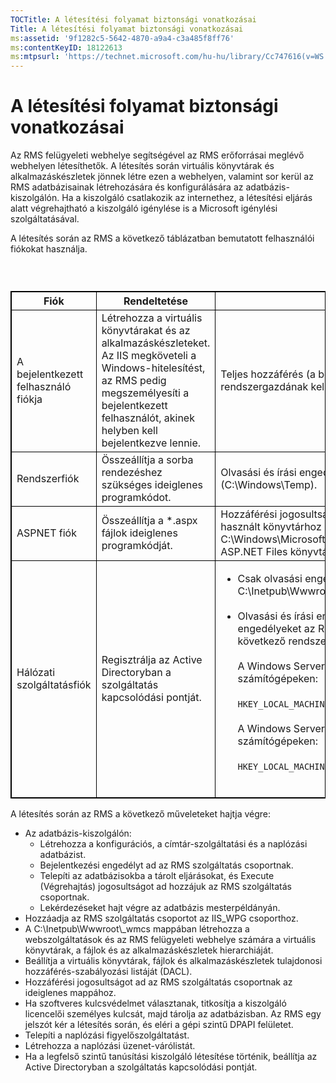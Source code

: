 ```yaml
---
TOCTitle: A létesítési folyamat biztonsági vonatkozásai
Title: A létesítési folyamat biztonsági vonatkozásai
ms:assetid: '9f1282c5-5642-4870-a9a4-c3a485f8ff76'
ms:contentKeyID: 18122613
ms:mtpsurl: 'https://technet.microsoft.com/hu-hu/library/Cc747616(v=WS.10)'
---
```


A létesítési folyamat biztonsági vonatkozásai
=============================================

Az RMS felügyeleti webhelye segítségével az RMS erőforrásai meglévő webhelyen létesíthetők. A létesítés során virtuális könyvtárak és alkalmazáskészletek jönnek létre ezen a webhelyen, valamint sor kerül az RMS adatbázisainak létrehozására és konfigurálására az adatbázis-kiszolgálón. Ha a kiszolgáló csatlakozik az internethez, a létesítési eljárás alatt végrehajtható a kiszolgáló igénylése is a Microsoft igénylési szolgáltatásával.

A létesítés során az RMS a következő táblázatban bemutatott felhasználói fiókokat használja.

###  

 
<table style="border:1px solid black;">
<colgroup>
<col width="33%" />
<col width="33%" />
<col width="33%" />
</colgroup>
<thead>
<tr class="header">
<th style="border:1px solid black;" >Fiók</th>
<th style="border:1px solid black;" >Rendeltetése</th>
<th style="border:1px solid black;" >Engedélyek</th>
</tr>
</thead>
<tbody>
<tr class="odd">
<td style="border:1px solid black;">A bejelentkezett felhasználó fiókja</td>
<td style="border:1px solid black;">Létrehozza a virtuális könyvtárakat és az alkalmazáskészleteket. Az IIS megköveteli a Windows-hitelesítést, az RMS pedig megszemélyesíti a bejelentkezett felhasználót, akinek helyben kell bejelentkezve lennie.</td>
<td style="border:1px solid black;">Teljes hozzáférés (a bejelentkezett felhasználónak helyi rendszergazdának kell lennie).</td>
</tr>
<tr class="even">
<td style="border:1px solid black;">Rendszerfiók</td>
<td style="border:1px solid black;">Összeállítja a sorba rendezéshez szükséges ideiglenes programkódot.</td>
<td style="border:1px solid black;">Olvasási és írási engedély a Windows ideiglenes mappájához (C:\Windows\Temp).</td>
</tr>
<tr class="odd">
<td style="border:1px solid black;">ASPNET fiók</td>
<td style="border:1px solid black;">Összeállítja a *.aspx fájlok ideiglenes programkódját.</td>
<td style="border:1px solid black;">Hozzáférési jogosultság az átmeneti programkód gyorsítótáraként használt könyvtárhoz (ez alapértelmezés szerint a C:\Windows\Microsoft.NET\Framework\v1.1.4322\Temporary ASP.NET Files könyvtár).</td>
</tr>
<tr class="even">
<td style="border:1px solid black;">Hálózati szolgáltatásfiók</td>
<td style="border:1px solid black;">Regisztrálja az Active Directoryban a szolgáltatás kapcsolódási pontját.</td>
<td style="border:1px solid black;"><ul>
<li>Csak olvasási engedély a létesítő helyhez (általában a C:\Inetpub\Wwwroot\Provisioning mappához).<br />
<br />
</li>
<li>Olvasási és írási engedély a <strong>DRMS</strong> rendszerleíró kulcshoz. Az engedélyeket az RMS telepítője adja, és ez hozza létre a következő rendszerleíró kulcsot is.<br />
<br />
A Windows Server 2003 rendszer 32 bites verziójával működő számítógépeken:<br />
<br />
<code>HKEY_LOCAL_MACHINE\Software\Microsoft\DRMS\1.0</code><br />
<br />
A Windows Server 2003 rendszer 64 bites verziójával működő számítógépeken:<br />
<br />
<code>HKEY_LOCAL_MACHINE\Software\WOW6432Node\Microsoft\DRMS\1.0</code><br />
<br />
</li>
</ul></td>
</tr>
</tbody>
</table>
 

A létesítés során az RMS a következő műveleteket hajtja végre:

-   Az adatbázis-kiszolgálón:
    -   Létrehozza a konfigurációs, a címtár-szolgáltatási és a naplózási adatbázist.
    -   Bejelentkezési engedélyt ad az RMS szolgáltatás csoportnak.
    -   Telepíti az adatbázisokba a tárolt eljárásokat, és Execute (Végrehajtás) jogosultságot ad hozzájuk az RMS szolgáltatás csoportnak.
    -   Lekérdezéseket hajt végre az adatbázis mesterpéldányán.
-   Hozzáadja az RMS szolgáltatás csoportot az IIS\_WPG csoporthoz.
-   A C:\\Inetpub\\Wwwroot\\\_wmcs mappában létrehozza a webszolgáltatások és az RMS felügyeleti webhelye számára a virtuális könyvtárak, a fájlok és az alkalmazáskészletek hierarchiáját.
-   Beállítja a virtuális könyvtárak, fájlok és alkalmazáskészletek tulajdonosi hozzáférés-szabályozási listáját (DACL).
-   Hozzáférési jogosultságot ad az RMS szolgáltatás csoportnak az ideiglenes mappához.
-   Ha szoftveres kulcsvédelmet választanak, titkosítja a kiszolgáló licencelői személyes kulcsát, majd tárolja az adatbázisban. Az RMS egy jelszót kér a létesítés során, és eléri a gépi szintű DPAPI felületet.
-   Telepíti a naplózási figyelőszolgáltatást.
-   Létrehozza a naplózási üzenet-várólistát.
-   Ha a legfelső szintű tanúsítási kiszolgáló létesítése történik, beállítja az Active Directoryban a szolgáltatás kapcsolódási pontját.
